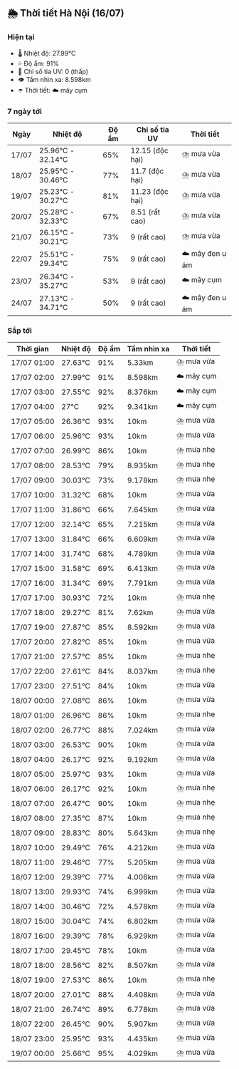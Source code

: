 ## 🌦️ Thời tiết Hà Nội (16/07)

### Hiện tại

- 🌡️ Nhiệt độ: 27.99℃
- 💦 Độ ẩm: 91%
- 🌟 Chỉ số tia UV: 0 (thấp)
- 👁️ Tầm nhìn xa: 8.598km
- ☂️ Thời tiết: ☁️ mây cụm

### 7 ngày tới

| Ngày | Nhiệt độ | Độ ẩm | Chỉ số tia UV | Thời tiết |
| --- | --- | --- | --- | --- |
| 17/07 | 25.96℃ - 32.14℃ | 65% | 12.15 (độc hại) | ⛈️ mưa vừa |
| 18/07 | 25.95℃ - 30.46℃ | 77% | 11.7 (độc hại) | ⛈️ mưa vừa |
| 19/07 | 25.23℃ - 30.27℃ | 81% | 11.23 (độc hại) | ⛈️ mưa vừa |
| 20/07 | 25.28℃ - 32.33℃ | 67% | 8.51 (rất cao) | ⛈️ mưa vừa |
| 21/07 | 26.15℃ - 30.21℃ | 73% | 9 (rất cao) | ⛈️ mưa vừa |
| 22/07 | 25.51℃ - 29.34℃ | 75% | 9 (rất cao) | ☁️ mây đen u ám |
| 23/07 | 26.34℃ - 35.27℃ | 53% | 9 (rất cao) | ☁️ mây cụm |
| 24/07 | 27.13℃ - 34.71℃ | 50% | 9 (rất cao) | ☁️ mây đen u ám |

### Sắp tới

| Thời gian | Nhiệt độ | Độ ẩm | Tầm nhìn xa | Thời tiết |
| --- | --- | --- | --- | --- |
| 17/07 01:00 | 27.63℃ | 91% | 5.33km | ⛈️ mưa vừa |
| 17/07 02:00 | 27.99℃ | 91% | 8.598km | ☁️ mây cụm |
| 17/07 03:00 | 27.55℃ | 92% | 8.376km | ☁️ mây cụm |
| 17/07 04:00 | 27℃ | 92% | 9.341km | ☁️ mây cụm |
| 17/07 05:00 | 26.36℃ | 93% | 10km | ⛈️ mưa vừa |
| 17/07 06:00 | 25.96℃ | 93% | 10km | ⛈️ mưa vừa |
| 17/07 07:00 | 26.99℃ | 86% | 10km | ⛈️ mưa nhẹ |
| 17/07 08:00 | 28.53℃ | 79% | 8.935km | ⛈️ mưa nhẹ |
| 17/07 09:00 | 30.03℃ | 73% | 9.178km | ⛈️ mưa nhẹ |
| 17/07 10:00 | 31.32℃ | 68% | 10km | ⛈️ mưa vừa |
| 17/07 11:00 | 31.86℃ | 66% | 7.645km | ⛈️ mưa vừa |
| 17/07 12:00 | 32.14℃ | 65% | 7.215km | ⛈️ mưa vừa |
| 17/07 13:00 | 31.84℃ | 66% | 6.609km | ⛈️ mưa vừa |
| 17/07 14:00 | 31.74℃ | 68% | 4.789km | ⛈️ mưa vừa |
| 17/07 15:00 | 31.58℃ | 69% | 6.413km | ⛈️ mưa vừa |
| 17/07 16:00 | 31.34℃ | 69% | 7.791km | ⛈️ mưa vừa |
| 17/07 17:00 | 30.93℃ | 72% | 10km | ⛈️ mưa nhẹ |
| 17/07 18:00 | 29.27℃ | 81% | 7.62km | ⛈️ mưa vừa |
| 17/07 19:00 | 27.87℃ | 85% | 8.592km | ⛈️ mưa vừa |
| 17/07 20:00 | 27.82℃ | 85% | 10km | ⛈️ mưa vừa |
| 17/07 21:00 | 27.57℃ | 85% | 10km | ⛈️ mưa nhẹ |
| 17/07 22:00 | 27.61℃ | 84% | 8.037km | ⛈️ mưa nhẹ |
| 17/07 23:00 | 27.51℃ | 84% | 10km | ⛈️ mưa vừa |
| 18/07 00:00 | 27.08℃ | 86% | 10km | ⛈️ mưa vừa |
| 18/07 01:00 | 26.96℃ | 86% | 10km | ⛈️ mưa nhẹ |
| 18/07 02:00 | 26.77℃ | 88% | 7.024km | ⛈️ mưa vừa |
| 18/07 03:00 | 26.53℃ | 90% | 10km | ⛈️ mưa vừa |
| 18/07 04:00 | 26.17℃ | 92% | 9.192km | ⛈️ mưa vừa |
| 18/07 05:00 | 25.97℃ | 93% | 10km | ⛈️ mưa vừa |
| 18/07 06:00 | 26.17℃ | 92% | 10km | ⛈️ mưa nhẹ |
| 18/07 07:00 | 26.47℃ | 90% | 10km | ⛈️ mưa nhẹ |
| 18/07 08:00 | 27.35℃ | 87% | 10km | ⛈️ mưa nhẹ |
| 18/07 09:00 | 28.83℃ | 80% | 5.643km | ⛈️ mưa nhẹ |
| 18/07 10:00 | 29.49℃ | 76% | 4.212km | ⛈️ mưa vừa |
| 18/07 11:00 | 29.46℃ | 77% | 5.205km | ⛈️ mưa vừa |
| 18/07 12:00 | 29.39℃ | 77% | 4.006km | ⛈️ mưa vừa |
| 18/07 13:00 | 29.93℃ | 74% | 6.999km | ⛈️ mưa vừa |
| 18/07 14:00 | 30.46℃ | 72% | 4.578km | ⛈️ mưa vừa |
| 18/07 15:00 | 30.04℃ | 74% | 6.802km | ⛈️ mưa vừa |
| 18/07 16:00 | 29.39℃ | 78% | 6.929km | ⛈️ mưa vừa |
| 18/07 17:00 | 29.45℃ | 78% | 10km | ⛈️ mưa vừa |
| 18/07 18:00 | 28.56℃ | 82% | 8.507km | ⛈️ mưa vừa |
| 18/07 19:00 | 27.53℃ | 86% | 10km | ⛈️ mưa nhẹ |
| 18/07 20:00 | 27.01℃ | 88% | 4.408km | ⛈️ mưa vừa |
| 18/07 21:00 | 26.74℃ | 89% | 6.778km | ⛈️ mưa vừa |
| 18/07 22:00 | 26.45℃ | 90% | 5.907km | ⛈️ mưa vừa |
| 18/07 23:00 | 25.95℃ | 93% | 4.435km | ⛈️ mưa vừa |
| 19/07 00:00 | 25.66℃ | 95% | 4.029km | ⛈️ mưa vừa |

